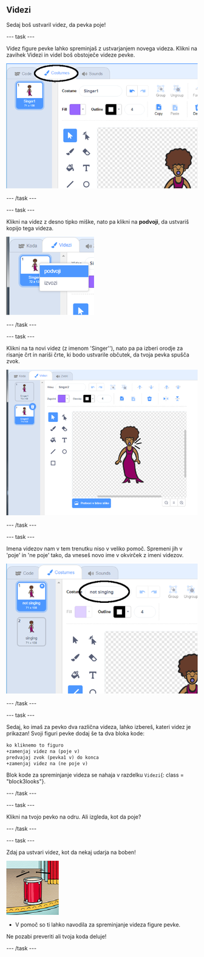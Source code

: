 ## Videzi

Sedaj boš ustvaril videz, da pevka poje!

\--- task \---

Videz figure pevke lahko spreminjaš z ustvarjanjem novega videza. Klikni na zavihek Videzi in videl boš obstoječe videze pevke.

![posnetek zaslona](images/band-singer-costume-annotated.png)

\--- /task \---

\--- task \---

Klikni na videz z desno tipko miške, nato pa klikni na **podvoji**, da ustvariš kopijo tega videza.

![posnetek zaslona](images/band-singer-duplicate.png)

\--- /task \---

\--- task \---

Klikni na ta novi videz (z imenom 'Singer''), nato pa pa izberi orodje za risanje črt in nariši črte, ki bodo ustvarile občutek, da tvoja pevka spušča zvok.

![posnetek zaslona](images/band-singer-click.png)

\--- /task \---

\--- task \---

Imena videzov nam v tem trenutku niso v veliko pomoč. Spremeni jih v 'poje' in 'ne poje' tako, da vneseš novo ime v okvirček z imeni videzov.

![posnetek zaslona](images/band-singer-name-annotated.png)

\--- /task \---

\--- task \---

Sedaj, ko imaš za pevko dva različna videza, lahko izbereš, kateri videz je prikazan! Svoji figuri pevke dodaj še ta dva bloka kode:

```blocks3
ko kliknemo to figuro
+zamenjaj videz na (poje v)
predvajaj zvok (pevka1 v) do konca
+zamenjaj videz na (ne poje v)
```

Blok kode za spreminjanje videza se nahaja v razdelku `Videzi`{: class = "block3looks"}.

\--- /task \---

\--- task \---

Klikni na tvojo pevko na odru. Ali izgleda, kot da poje?

\--- /task \---

\--- task \---

Zdaj pa ustvari videz, kot da nekaj udarja na boben!

![posnetek zaslona](images/band-drum-final.png)

- V pomoč so ti lahko navodila za spreminjanje videza figure pevke.

Ne pozabi preveriti ali tvoja koda deluje!

\--- /task \---